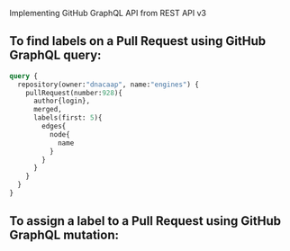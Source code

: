 Implementing GitHub GraphQL API from REST API v3

## To find labels on a Pull Request using GitHub GraphQL query:

```graphql
query {
  repository(owner:"dnacaap", name:"engines") {
    pullRequest(number:928){
      author{login},
      merged,
      labels(first: 5){
        edges{
          node{
            name
          }
        }
      }
    }
  }
}
```

## To assign a label to a Pull Request using GitHub GraphQL mutation:

```graphql

```
